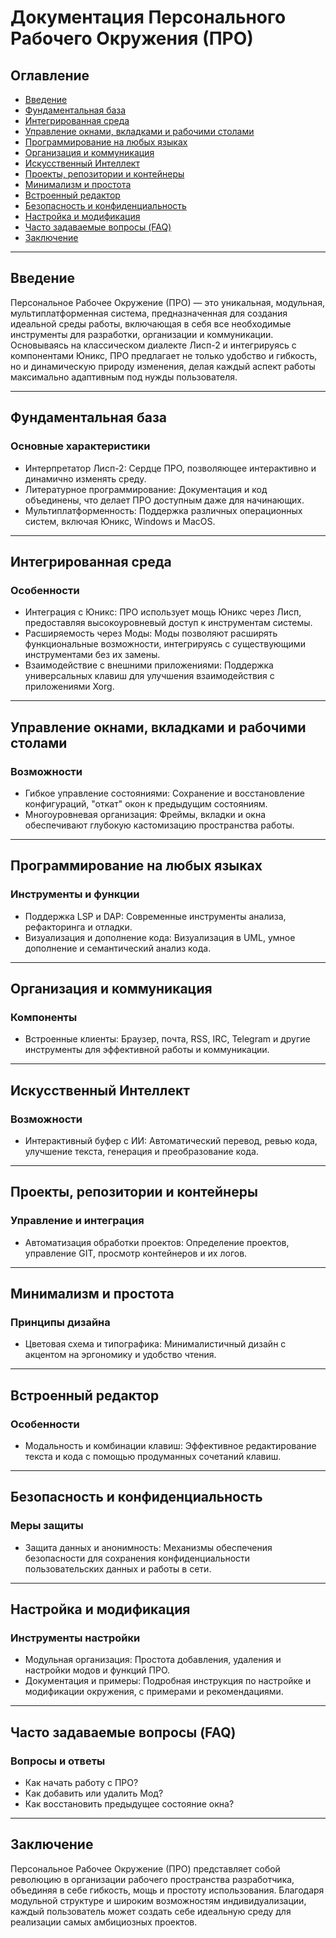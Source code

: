 # Документация Персонального Рабочего Окружения (ПРО)

## Оглавление

- [Введение](#введение)
- [Фундаментальная база](#фундаментальная-база)
- [Интегрированная среда](#интегрированная-среда)
- [Управление окнами, вкладками и рабочими столами](#управление-окнами-вкладками-и-рабочими-столами)
- [Программирование на любых языках](#программирование-на-любых-языках)
- [Организация и коммуникация](#организация-и-коммуникация)
- [Искусственный Интеллект](#искусственный-интеллект)
- [Проекты, репозитории и контейнеры](#проекты-репозитории-и-контейнеры)
- [Минимализм и простота](#минимализм-и-простота)
- [Встроенный редактор](#встроенный-редактор)
- [Безопасность и конфиденциальность](#безопасность-и-конфиденциальность)
- [Настройка и модификация](#настройка-и-модификация)
- [Часто задаваемые вопросы (FAQ)](#часто-задаваемые-вопросы-faq)
- [Заключение](#заключение)

---

## Введение

Персональное Рабочее Окружение (ПРО) — это уникальная, модульная, мультиплатформенная система, предназначенная для создания идеальной среды работы, включающая в себя все необходимые инструменты для разработки, организации и коммуникации. Основываясь на классическом диалекте Лисп-2 и интегрируясь с компонентами Юникс, ПРО предлагает не только удобство и гибкость, но и динамическую природу изменения, делая каждый аспект работы максимально адаптивным под нужды пользователя.

---

## Фундаментальная база

### Основные характеристики

- Интерпретатор Лисп-2: Сердце ПРО, позволяющее интерактивно и динамично изменять среду.
- Литературное программирование: Документация и код объединены, что делает ПРО доступным даже для начинающих.
- Мультиплатформенность: Поддержка различных операционных систем, включая Юникс, Windows и MacOS.

---

## Интегрированная среда

### Особенности

- Интеграция с Юникс: ПРО использует мощь Юникс через Лисп, предоставляя высокоуровневый доступ к инструментам системы.
- Расширяемость через Моды: Моды позволяют расширять функциональные возможности, интегрируясь с существующими инструментами без их замены.
- Взаимодействие с внешними приложениями: Поддержка универсальных клавиш для улучшения взаимодействия с приложениями Xorg.

---

## Управление окнами, вкладками и рабочими столами

### Возможности

- Гибкое управление состояниями: Сохранение и восстановление конфигураций, "откат" окон к предыдущим состояниям.
- Многоуровневая организация: Фреймы, вкладки и окна обеспечивают глубокую кастомизацию пространства работы.

---

## Программирование на любых языках

### Инструменты и функции

- Поддержка LSP и DAP: Современные инструменты анализа, рефакторинга и отладки.
- Визуализация и дополнение кода: Визуализация в UML, умное дополнение и семантический анализ кода.

---

## Организация и коммуникация

### Компоненты

- Встроенные клиенты: Браузер, почта, RSS, IRC, Telegram и другие инструменты для эффективной работы и коммуникации.

---

## Искусственный Интеллект

### Возможности

- Интерактивный буфер с ИИ: Автоматический перевод, ревью кода, улучшение текста, генерация и преобразование кода.

---

## Проекты, репозитории и контейнеры

### Управление и интеграция

- Автоматизация обработки проектов: Определение проектов, управление GIT, просмотр контейнеров и их логов.

---

## Минимализм и простота

### Принципы дизайна

- Цветовая схема и типографика: Минималистичный дизайн с акцентом на эргономику и удобство чтения.

---

## Встроенный редактор

### Особенности

- Модальность и комбинации клавиш: Эффективное редактирование текста и кода с помощью продуманных сочетаний клавиш.

---

## Безопасность и конфиденциальность

### Меры защиты

- Защита данных и анонимность: Механизмы обеспечения безопасности для сохранения конфиденциальности пользовательских данных и работы в сети.

---

## Настройка и модификация

### Инструменты настройки

- Модульная организация: Простота добавления, удаления и настройки модов и функций ПРО.
- Документация и примеры: Подробная инструкция по настройке и модификации окружения, с примерами и рекомендациями.

---

## Часто задаваемые вопросы (FAQ)

### Вопросы и ответы

- Как начать работу с ПРО?
- Как добавить или удалить Мод?
- Как восстановить предыдущее состояние окна?

---

## Заключение

Персональное Рабочее Окружение (ПРО) представляет собой революцию в организации рабочего пространства разработчика, объединяя в себе гибкость, мощь и простоту использования. Благодаря модульной структуре и широким возможностям индивидуализации, каждый пользователь может создать себе идеальную среду для реализации самых амбициозных проектов.
